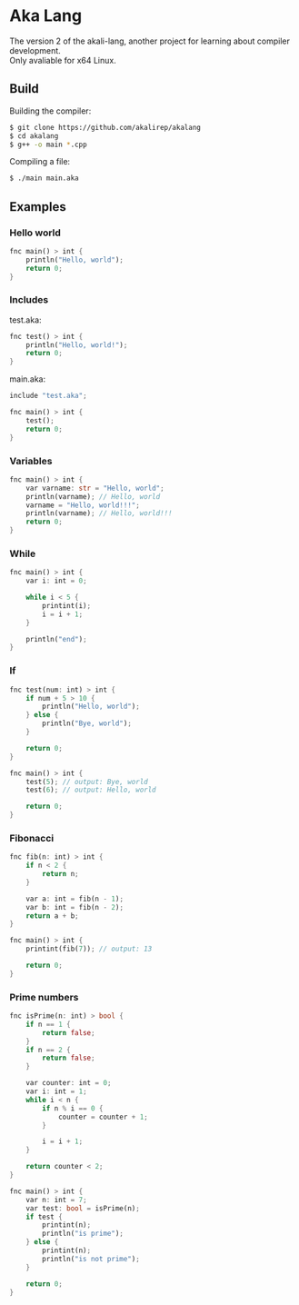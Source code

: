 # Aka Lang
The version 2 of the akali-lang, another project for learning about compiler development.<br/>
Only avaliable for x64 Linux.

## Build
Building the compiler:
```bash
$ git clone https://github.com/akalirep/akalang
$ cd akalang
$ g++ -o main *.cpp
```
Compiling a file:
```bash
$ ./main main.aka
```

## Examples
### Hello world
```rust
fnc main() > int {
	println("Hello, world");
	return 0;
}
```

### Includes
test.aka:
```rust
fnc test() > int {
	println("Hello, world!");
	return 0;
}
```

main.aka:
```rust
include "test.aka";

fnc main() > int {
	test();
	return 0;
}
```

### Variables
```rust
fnc main() > int {
	var varname: str = "Hello, world";
	println(varname); // Hello, world
	varname = "Hello, world!!!";
	println(varname); // Hello, world!!!
	return 0;
}
```

### While
```rust
fnc main() > int {
	var i: int = 0;

	while i < 5 {
		printint(i);
		i = i + 1;
	}

	println("end");
}
```

### If
```rust
fnc test(num: int) > int {
	if num + 5 > 10 {
		println("Hello, world");
	} else {
		println("Bye, world");
	}

	return 0;
}

fnc main() > int {
	test(5); // output: Bye, world
	test(6); // output: Hello, world

	return 0;
}
```

### Fibonacci
```rust
fnc fib(n: int) > int {
	if n < 2 {
		return n;
	}

	var a: int = fib(n - 1);
	var b: int = fib(n - 2);
	return a + b;
}

fnc main() > int {
	printint(fib(7)); // output: 13

	return 0;
}
```

### Prime numbers
```rust
fnc isPrime(n: int) > bool {
	if n == 1 {
		return false;
	}
	if n == 2 {
		return false;
	}

	var counter: int = 0;
	var i: int = 1;
	while i < n {
		if n % i == 0 {
			counter = counter + 1;
		}

		i = i + 1;
	}

	return counter < 2;
}

fnc main() > int {
	var n: int = 7;
	var test: bool = isPrime(n);
	if test {
		printint(n);
		println("is prime");
	} else {
		printint(n);
		println("is not prime");
	}

	return 0;
}
```